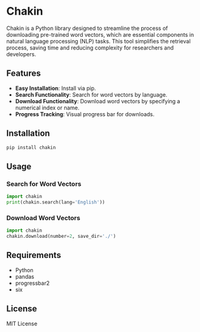 # Chakin

Chakin is a Python library designed to streamline the process of downloading pre-trained word vectors, which are essential components in natural language processing (NLP) tasks. This tool simplifies the retrieval process, saving time and reducing complexity for researchers and developers.

## Features
- **Easy Installation**: Install via pip.
- **Search Functionality**: Search for word vectors by language.
- **Download Functionality**: Download word vectors by specifying a numerical index or name.
- **Progress Tracking**: Visual progress bar for downloads.

## Installation

```bash
pip install chakin
```

## Usage

### Search for Word Vectors

```python
import chakin
print(chakin.search(lang='English'))
```

### Download Word Vectors

```python
import chakin
chakin.download(number=2, save_dir='./')
```

## Requirements
- Python
- pandas
- progressbar2
- six

## License
MIT License